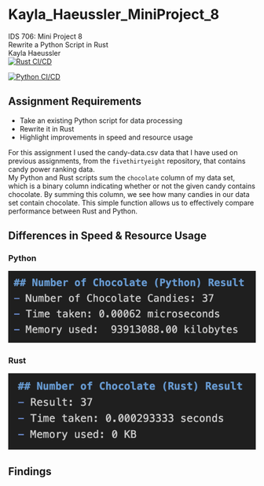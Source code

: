 # Kayla_Haeussler_MiniProject_8

IDS 706: Mini Project 8  
Rewrite a Python Script in Rust  
Kayla Haeussler  
[![Rust CI/CD](https://github.com/nogibjj/Kayla_Haeussler_MiniProject_8/actions/workflows/rustCICD.yml/badge.svg)](https://github.com/nogibjj/Kayla_Haeussler_MiniProject_8/actions/workflows/rustCICD.yml)  

[![Python CI/CD](https://github.com/nogibjj/Kayla_Haeussler_MiniProject_8/actions/workflows/pythonCICD.yml/badge.svg)](https://github.com/nogibjj/Kayla_Haeussler_MiniProject_8/actions/workflows/pythonCICD.yml)  

## Assignment Requirements
* Take an existing Python script for data processing
* Rewrite it in Rust
* Highlight improvements in speed and resource usage

For this assignment I used the candy-data.csv data that I have used on previous assignments, from the ```fivethirtyeight``` repository, that contains candy power ranking data.  
My Python and Rust scripts sum the ```chocolate``` column of my data set, which is a binary column indicating whether or not the given candy contains chocolate. By summing this column, we see how many candies in our data set contain chocolate. This simple function allows us to effectively compare performance between Rust and Python.  

## Differences in Speed & Resource Usage
### Python
![python_photo](readme_photos/python_usage.png)  

### Rust
![rust_photo](readme_photos/rust_usage.png)  

## Findings
